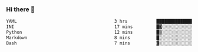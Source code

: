 ### Hi there 👋

<!--START_SECTION:waka-->

```txt
YAML                                     3 hrs           ██████████████████▓░░░░░░   75.30 %
INI                                      17 mins         █▓░░░░░░░░░░░░░░░░░░░░░░░   07.18 %
Python                                   12 mins         █▒░░░░░░░░░░░░░░░░░░░░░░░   05.07 %
Markdown                                 8 mins          █░░░░░░░░░░░░░░░░░░░░░░░░   03.37 %
Bash                                     7 mins          ▓░░░░░░░░░░░░░░░░░░░░░░░░   03.06 %
```

<!--END_SECTION:waka-->

<!--
**Jonas-VanHaeken/Jonas-VanHaeken** is a ✨ _special_ ✨ repository because its `README.md` (this file) appears on your GitHub profile.

Here are some ideas to get you started:

- 🔭 I’m currently working on ...
- 🌱 I’m currently learning ...
- 👯 I’m looking to collaborate on ...
- 🤔 I’m looking for help with ...
- 💬 Ask me about ...
- 📫 How to reach me: ...
- 😄 Pronouns: ...
- ⚡ Fun fact: ...
-->
